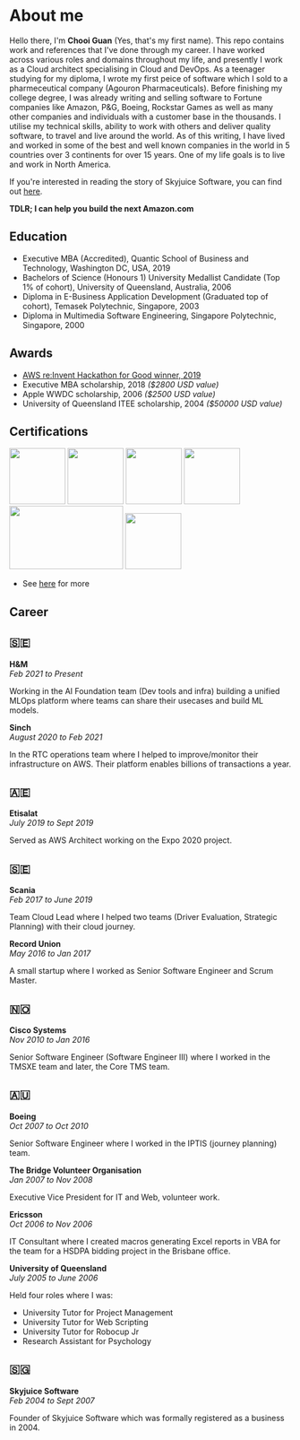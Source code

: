 
# About me
Hello there, I'm **Chooi Guan** (Yes, that's my first name).  This repo contains work and references that I've done through my career.  I have worked across various roles and domains throughout my life, and presently I work as a Cloud architect specialising in Cloud and DevOps.  As a teenager studying for my diploma, I wrote my first peice of software which I sold to a pharmeceutical company (Agouron Pharmaceuticals).  Before finishing my college degree, I was already writing and selling software to Fortune companies like Amazon, P&G, Boeing, Rockstar Games as well as many other companies and individuals with a customer base in the thousands.  I utilise my technical skills, ability to work with others and deliver quality software, to travel and live around the world.  As of this writing, I have lived and worked in some of the best and well known companies in the world in 5 countries over 3 continents for over 15 years.  One of my life goals is to live and work in North America.

If you're interested in reading the story of Skyjuice Software, you can find out [here](http://bit.ly/soe2008).

**TDLR; I can help you build the next Amazon.com**

## Education
* Executive MBA (Accredited), Quantic School of Business and Technology, Washington DC, USA, 2019
* Bachelors of Science (Honours 1) University Medallist Candidate (Top 1% of cohort), University of Queensland, Australia, 2006
* Diploma in E-Business Application Development (Graduated top of cohort), Temasek Polytechnic, Singapore, 2003
* Diploma in Multimedia Software Engineering, Singapore Polytechnic, Singapore, 2000

## Awards
* [AWS re:Invent Hackathon for Good winner, 2019](https://aws.amazon.com/blogs/publicsector/reinvent-2019-nonprofit-hackathon-for-good-crowns-winner-to-support-mental-and-emotional-well-being-nonprofit/#:~:text=At%20the%20re%3AInvent%202019,Institute%2C%20and%20Vibrant%20Emotional%20Health.)
* Executive MBA scholarship, 2018 *($2800 USD value)*
* Apple WWDC scholarship, 2006 *($2500 USD value)*
* University of Queensland ITEE scholarship, 2004 *($50000 USD value)*

## Certifications
<a href="https://www.credly.com/badges/c54918d6-6370-4099-afa8-122d6d4fa067" target="_blank"><img src="https://images.credly.com/size/680x680/images/4bc21d8b-4afe-4fbd-9a90-a9de8bf7b240/AWS-SolArchitect-Associate-2020.png" width="100px" height="100px"></a>
<a href="https://badgr.com/backpack/badges/608738375c23af1781901a8a" target="_blank"><img src="https://media.badgr.com/uploads/badges/assertion-0fi5hTs4R72BgTQVc6FF_A.png" width="100px" height="100px"></a>
<a href="https://devpost.com/cloudarchitect/achievements" target="_blank"><img src="https://cdn.iconscout.com/icon/free/png-512/devpost-569520.png" width="100px" height="100px"/></a>
<a href="https://www.hackerrank.com/minimice" target="_blank"><img src="https://upload.wikimedia.org/wikipedia/commons/6/65/HackerRank_logo.png" width="100px" height="100px"></a>
<a href="#" target="_blank"><img src="https://www.angelleye.com/wp-content/uploads/2011/07/paypal-certified-developer-logo-featured.png" width="203px" height="113px"></a>
<a href="https://app.pluralsight.com/profile/chooiguan-lim" target="_blank"><img src="https://e7.pngegg.com/pngimages/560/589/png-clipart-farmington-amazon-com-pluralsight-technology-learning-technology-electronics-text-thumbnail.png" width="100px" height="100px"></a>

* See [here](https://www.dropbox.com/s/6dkoz9zes4s6llr/cv-certifications-2018.pdf?dl=0) for more

## Career
## 🇸🇪
**H&M**  
*Feb 2021 to Present*

Working in the AI Foundation team (Dev tools and infra) building a unified MLOps platform where teams can share their usecases and build ML models.

**Sinch**  
*August 2020 to Feb 2021*

In the RTC operations team where I helped to improve/monitor their infrastructure on AWS.  Their platform enables billions of transactions a year.

## 🇦🇪
**Etisalat**  
*July 2019 to Sept 2019*

Served as AWS Architect working on the Expo 2020 project.

## 🇸🇪
**Scania**  
*Feb 2017 to June 2019*

Team Cloud Lead where I helped two teams (Driver Evaluation, Strategic Planning) with their cloud journey.

**Record Union**  
*May 2016 to Jan 2017*

A small startup where I worked as Senior Software Engineer and Scrum Master.

## 🇳🇴
**Cisco Systems**  
*Nov 2010 to Jan 2016*

Senior Software Engineer (Software Engineer III) where I worked in the TMSXE team and later, the Core TMS team.

## 🇦🇺

**Boeing**  
*Oct 2007 to Oct 2010*

Senior Software Engineer where I worked in the IPTIS (journey planning) team.

**The Bridge Volunteer Organisation**  
*Jan 2007 to Nov 2008* 

Executive Vice President for IT and Web, volunteer work.

**Ericsson**  
*Oct 2006 to Nov 2006*

IT Consultant where I created macros generating Excel reports in VBA for the team for a HSDPA bidding project in the Brisbane office.

**University of Queensland**  
*July 2005 to June 2006*

Held four roles where I was:
- University Tutor for Project Management
- University Tutor for Web Scripting
- University Tutor for Robocup Jr 
- Research Assistant for Psychology


## 🇸🇬
**Skyjuice Software**  
*Feb 2004 to Sept 2007*

Founder of Skyjuice Software which was formally registered as a business in 2004.
